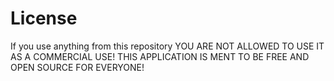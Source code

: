 # License

If you use anything from this repository
YOU ARE NOT ALLOWED TO USE IT AS A COMMERCIAL USE! THIS APPLICATION IS MENT TO BE FREE AND OPEN SOURCE FOR EVERYONE!
